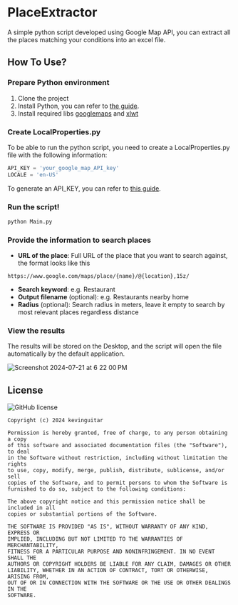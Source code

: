 # PlaceExtractor

A simple python script developed using Google Map API, you can extract all the places
matching your conditions into an excel file.

## How To Use?

### Prepare Python environment

1. Clone the project
2. Install Python, you can refer to [the guide](https://realpython.com/installing-python/).
3. Install required libs [googlemaps](https://pypi.org/project/googlemaps/) and [xlwt](https://pypi.org/project/xlwt/)

### Create LocalProperties.py

To be able to run the python script, you need to create a LocalProperties.py file with the following information:

```python
API_KEY = 'your_google_map_API_key'
LOCALE = 'en-US'
```

To generate an API_KEY, you can refer
to [this guide](https://github.com/googlemaps/google-maps-services-python?tab=readme-ov-file#api-keys).

### Run the script!

```bash
python Main.py
```

### Provide the information to search places

- **URL of the place**: Full URL of the place that you want to search against, the format looks like this

```
https://www.google.com/maps/place/{name}/@{location},15z/
```

- **Search keyword**: e.g. Restaurant
- **Output filename** (optional): e.g. Restaurants nearby home
- **Radius** (optional): Search radius in meters, leave it empty to search by most relevant places regardless distance

### View the results

The results will be stored on the Desktop, and the script will open the file automatically by the default application.

![Screenshot 2024-07-21 at 6 22 00 PM](https://github.com/user-attachments/assets/551a23b9-86c1-42f3-adbc-f454a4736d7a)

## License

![GitHub license](https://img.shields.io/badge/license-MIT-blue.svg)

```
Copyright (c) 2024 kevinguitar

Permission is hereby granted, free of charge, to any person obtaining a copy
of this software and associated documentation files (the "Software"), to deal
in the Software without restriction, including without limitation the rights
to use, copy, modify, merge, publish, distribute, sublicense, and/or sell
copies of the Software, and to permit persons to whom the Software is
furnished to do so, subject to the following conditions:

The above copyright notice and this permission notice shall be included in all
copies or substantial portions of the Software.

THE SOFTWARE IS PROVIDED "AS IS", WITHOUT WARRANTY OF ANY KIND, EXPRESS OR
IMPLIED, INCLUDING BUT NOT LIMITED TO THE WARRANTIES OF MERCHANTABILITY,
FITNESS FOR A PARTICULAR PURPOSE AND NONINFRINGEMENT. IN NO EVENT SHALL THE
AUTHORS OR COPYRIGHT HOLDERS BE LIABLE FOR ANY CLAIM, DAMAGES OR OTHER
LIABILITY, WHETHER IN AN ACTION OF CONTRACT, TORT OR OTHERWISE, ARISING FROM,
OUT OF OR IN CONNECTION WITH THE SOFTWARE OR THE USE OR OTHER DEALINGS IN THE
SOFTWARE.
```
